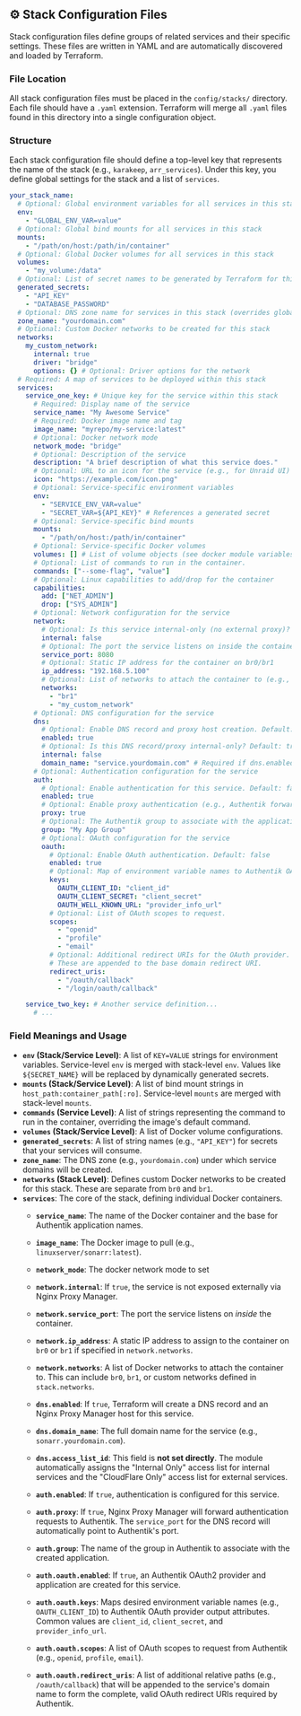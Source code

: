 
## ⚙️ Stack Configuration Files

Stack configuration files define groups of related services and their specific settings. These files are written in YAML and are automatically discovered and loaded by Terraform.

### File Location

All stack configuration files must be placed in the `config/stacks/` directory. Each file should have a `.yaml` extension. Terraform will merge all `.yaml` files found in this directory into a single configuration object.

### Structure

Each stack configuration file should define a top-level key that represents the name of the stack (e.g., `karakeep`, `arr_services`). Under this key, you define global settings for the stack and a list of `services`.

```yaml
your_stack_name:
  # Optional: Global environment variables for all services in this stack
  env:
    - "GLOBAL_ENV_VAR=value"
  # Optional: Global bind mounts for all services in this stack
  mounts:
    - "/path/on/host:/path/in/container"
  # Optional: Global Docker volumes for all services in this stack
  volumes:
    - "my_volume:/data"
  # Optional: List of secret names to be generated by Terraform for this stack
  generated_secrets:
    - "API_KEY"
    - "DATABASE_PASSWORD"
  # Optional: DNS zone name for services in this stack (overrides global if set)
  zone_name: "yourdomain.com"
  # Optional: Custom Docker networks to be created for this stack
  networks:
    my_custom_network:
      internal: true
      driver: "bridge"
      options: {} # Optional: Driver options for the network
  # Required: A map of services to be deployed within this stack
  services:
    service_one_key: # Unique key for the service within this stack
      # Required: Display name of the service
      service_name: "My Awesome Service"
      # Required: Docker image name and tag
      image_name: "myrepo/my-service:latest"
      # Optional: Docker network mode
      network_mode: "bridge"
      # Optional: Description of the service
      description: "A brief description of what this service does."
      # Optional: URL to an icon for the service (e.g., for Unraid UI)
      icon: "https://example.com/icon.png"
      # Optional: Service-specific environment variables
      env:
        - "SERVICE_ENV_VAR=value"
        - "SECRET_VAR=${API_KEY}" # References a generated secret
      # Optional: Service-specific bind mounts
      mounts:
        - "/path/on/host:/path/in/container"
      # Optional: Service-specific Docker volumes
      volumes: [] # List of volume objects (see docker module variables for structure)
      # Optional: List of commands to run in the container.
      commands: ["--some-flag", "value"]
      # Optional: Linux capabilities to add/drop for the container
      capabilities:
        add: ["NET_ADMIN"]
        drop: ["SYS_ADMIN"]
      # Optional: Network configuration for the service
      network:
        # Optional: Is this service internal-only (no external proxy)? Default: false
        internal: false
        # Optional: The port the service listens on inside the container
        service_port: 8080
        # Optional: Static IP address for the container on br0/br1
        ip_address: "192.168.5.100"
        # Optional: List of networks to attach the container to (e.g., "br1", "my_custom_network")
        networks:
          - "br1"
          - "my_custom_network"
      # Optional: DNS configuration for the service
      dns:
        # Optional: Enable DNS record and proxy host creation. Default: false
        enabled: true
        # Optional: Is this DNS record/proxy internal-only? Default: true
        internal: false
        domain_name: "service.yourdomain.com" # Required if dns.enabled is true
      # Optional: Authentication configuration for the service
      auth:
        # Optional: Enable authentication for this service. Default: false
        enabled: true
        # Optional: Enable proxy authentication (e.g., Authentik forward auth). Default: false
        proxy: true
        # Optional: The Authentik group to associate with the application. Default: "Uncategorized"
        group: "My App Group"
        # Optional: OAuth configuration for the service
        oauth:
          # Optional: Enable OAuth authentication. Default: false
          enabled: true
          # Optional: Map of environment variable names to Authentik OAuth output keys.
          keys:
            OAUTH_CLIENT_ID: "client_id"
            OAUTH_CLIENT_SECRET: "client_secret"
            OAUTH_WELL_KNOWN_URL: "provider_info_url"
          # Optional: List of OAuth scopes to request.
          scopes:
            - "openid"
            - "profile"
            - "email"
          # Optional: Additional redirect URIs for the OAuth provider.
          # These are appended to the base domain redirect URI.
          redirect_uris:
            - "/oauth/callback"
            - "/login/oauth/callback"

    service_two_key: # Another service definition...
      # ...
```

### Field Meanings and Usage

*   **`env` (Stack/Service Level)**: A list of `KEY=VALUE` strings for environment variables. Service-level `env` is merged with stack-level `env`. Values like `${SECRET_NAME}` will be replaced by dynamically generated secrets.
*   **`mounts` (Stack/Service Level)**: A list of bind mount strings in `host_path:container_path[:ro]`. Service-level `mounts` are merged with stack-level `mounts`.
*   **`commands` (Service Level)**: A list of strings representing the command to run in the container, overriding the image's default command.
*   **`volumes` (Stack/Service Level)**: A list of Docker volume configurations.
*   **`generated_secrets`**: A list of string names (e.g., `"API_KEY"`) for secrets that your services will consume.
*   **`zone_name`**: The DNS zone (e.g., `yourdomain.com`) under which service domains will be created.
*   **`networks` (Stack Level)**: Defines custom Docker networks to be created for this stack. These are separate from `br0` and `br1`.
*   **`services`**: The core of the stack, defining individual Docker containers.
    *   **`service_name`**: The name of the Docker container and the base for Authentik application names.
    *   **`image_name`**: The Docker image to pull (e.g., `linuxserver/sonarr:latest`).
    *   **`network_mode`**: The docker network mode to set
    *   **`network.internal`**: If `true`, the service is not exposed externally via Nginx Proxy Manager.
    *   **`network.service_port`**: The port the service listens on *inside* the container.
    *   **`network.ip_address`**: A static IP address to assign to the container on `br0` or `br1` if specified in `network.networks`.
    *   **`network.networks`**: A list of Docker networks to attach the container to. This can include `br0`, `br1`, or custom networks defined in `stack.networks`.
    *   **`dns.enabled`**: If `true`, Terraform will create a DNS record and an Nginx Proxy Manager host for this service.
    *   **`dns.domain_name`**: The full domain name for the service (e.g., `sonarr.yourdomain.com`).
    *   **`dns.access_list_id`**: This field is **not set directly**. The module automatically assigns the "Internal Only" access list for internal services and the "CloudFlare Only" access list for external services.
    *   **`auth.enabled`**: If `true`, authentication is configured for this service.
    *   **`auth.proxy`**: If `true`, Nginx Proxy Manager will forward authentication requests to Authentik. The `service_port` for the DNS record will automatically point to Authentik's port.
    *   **`auth.group`**: The name of the group in Authentik to associate with the created application.
    *   **`auth.oauth.enabled`**: If `true`, an Authentik OAuth2 provider and application are created for this service.
    *   **`auth.oauth.keys`**: Maps desired environment variable names (e.g., `OAUTH_CLIENT_ID`) to Authentik OAuth provider output attributes. Common values are `client_id`, `client_secret`, and `provider_info_url`.
    *   **`auth.oauth.scopes`**: A list of OAuth scopes to request from Authentik (e.g., `openid`, `profile`, `email`).

    *   **`auth.oauth.redirect_uris`**: A list of additional relative paths (e.g., `/oauth/callback`) that will be appended to the service's domain name to form the complete, valid OAuth redirect URIs required by Authentik.
 

